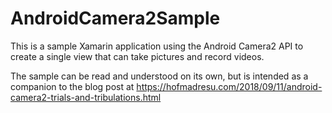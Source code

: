 # AndroidCamera2Sample

This is a sample Xamarin application using the Android Camera2 API to create a single view that can take pictures and record videos.

The sample can be read and understood on its own, but is intended as a companion to the blog post at https://hofmadresu.com/2018/09/11/android-camera2-trials-and-tribulations.html
